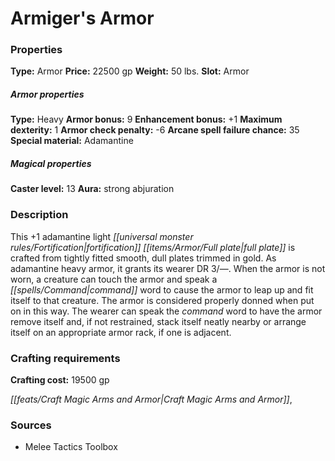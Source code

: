 ﻿---
Title: "Armiger's Armor"
Type: "Armor"
Price: "22500 gp"
Weight: "50 lbs."
Slot: "Armor"
Armor properties Type: "Heavy"
Armor bonus: "9"
Enhancement bonus: "+1"
Maximum dexterity: "1"
Armor check penalty: "-6"
Arcane spell failure chance: "35"
Special material: "Adamantine"
Caster level: "13"
Aura: "strong abjuration"
Description: |
  "This _+1 adamantine light fortification full plate_ is crafted from tightly fitted smooth, dull plates trimmed in gold. As adamantine heavy armor, it grants its wearer DR 3/—. When the armor is not worn, a creature can touch the armor and speak a command word to cause the armor to leap up and fit itself to that creature. The armor is considered properly donned when put on in this way. The wearer can speak the command word to have the armor remove itself and, if not restrained, stack itself neatly nearby or arrange itself on an appropriate armor rack, if one is adjacent."
Crafting cost: "19500 gp"
Sources: "['Melee Tactics Toolbox']"
---

# Armiger's Armor

### Properties

**Type:** Armor **Price:** 22500 gp **Weight:** 50 lbs. **Slot:** Armor

##### Armor properties

**Type:** Heavy **Armor bonus:** 9 **Enhancement bonus:** +1 **Maximum dexterity:** 1 **Armor check penalty:** -6 **Arcane spell failure chance:** 35 **Special material:** Adamantine

##### Magical properties

**Caster level:** 13 **Aura:** strong abjuration

### Description

This +1 adamantine light _[[universal monster rules/Fortification|fortification]]_ _[[items/Armor/Full plate|full plate]]_ is crafted from tightly fitted smooth, dull plates trimmed in gold. As adamantine heavy armor, it grants its wearer DR 3/—. When the armor is not worn, a creature can touch the armor and speak a _[[spells/Command|command]]_ word to cause the armor to leap up and fit itself to that creature. The armor is considered properly donned when put on in this way. The wearer can speak the _command_ word to have the armor remove itself and, if not restrained, stack itself neatly nearby or arrange itself on an appropriate armor rack, if one is adjacent.

### Crafting requirements

**Crafting cost:** 19500 gp

_[[feats/Craft Magic Arms and Armor|Craft Magic Arms and Armor]]_,

### Sources

* Melee Tactics Toolbox